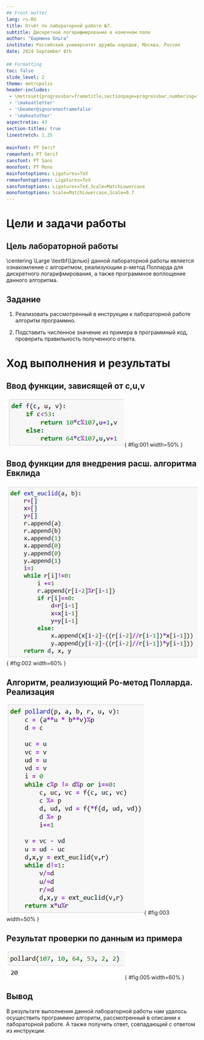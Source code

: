 ```yaml
---
## Front matter
lang: ru-RU
title: Отчёт по лабораторной работе №7.  
subtitle: Дискретное логарифмирование в конечном поле
author: "Бармина Ольга"
institute: Российский университет дружбы народов, Москва, Россия
date: 2024 September 8th

## Formatting
toc: false
slide_level: 2
theme: metropolis
header-includes:
 - \metroset{progressbar=frametitle,sectionpage=progressbar,numbering=fraction}
 - '\makeatletter'
 - '\beamer@ignorenonframefalse'
 - '\makeatother'
aspectratio: 43
section-titles: true
linestretch: 1.25

mainfont: PT Serif
romanfont: PT Serif
sansfont: PT Sans
monofont: PT Mono
mainfontoptions: Ligatures=TeX
romanfontoptions: Ligatures=TeX
sansfontoptions: Ligatures=TeX,Scale=MatchLowercase
monofontoptions: Scale=MatchLowercase,Scale=0.7
---
```


# Цели и задачи работы

## Цель лабораторной работы

\centering \Large \textbf{Целью} данной лабораторной работы является ознакомление с алгоритмом, реализующим p-метод Полларда для дискретного логарифмирования, а также программное воплощение данного алгоритма.

## Задание

1. Реализовать рассмотренный в инструкции к лабораторной работе алгоритм программно.

2. Подставить численное значение из примера в программный код, проверить правильность полученного ответа.

# Ход выполнения и результаты

## Ввод функции, зависящей от c,u,v

![Вспомогательная функция, зависящая от c,u,v ](images/1.jpg){ #fig:001 width=50% }

## Ввод функции для внедрения расш. алгоритма Евклида

![Вспомогательная функция. Расширенный алгоритм Евклида](images/2.jpg){ #fig:002 width=60% }

## Алгоритм, реализующий Po-метод Полларда. Реализация

![Реализация алгоритма Po-метода Полларда для логарифмирования](images/3.jpg){ #fig:003 width=50% }

## Результат проверки по данным из примера

![Результат реализации Po-метода Полларда на примере](images/4.jpg){ #fig:005 width=60% }

## Вывод

В результате выполнения данной лабораторной работы нам удалось осуществить программно алгоритм, рассмотренный в описании к лабораторной работе. А также получить ответ, совпадающий с ответом из инструкции.

